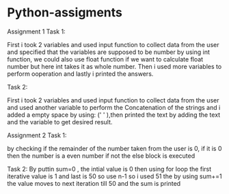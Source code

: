 # Python-assigments
 Assignment 1
Task 1:

First i took 2 variables and used input function to collect data from the user and specified that the variables are supposed to be number by using int function, we could also use float function if we want to calculate float number but here int takes it as whole number. Then i used more variables to perform ooperation and lastly i printed the answers.

Task 2: 

First i took 2 variables and used input function to collect data from the user and used another variable to perform the Concatenation of the strings and i added a empty space by using: (' ' ),then printed the text by adding the text and the variable to get desired result.
 
 Assignment 2
 Task 1:
 
by checking if the remainder of the number taken from the user is 0, if it is 0 then the number is a even number if not the else block is executed

Task 2: 
By puttin sum=0 , the intial value is 0 then using for loop the first iterative value is 1 and last is 50 so use n-1 so i used 51 the by using sum+=1 the value moves to next iteration till 50 and the sum is printed
